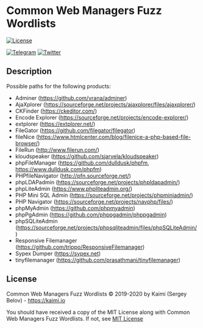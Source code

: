 # Common Web Managers Fuzz Wordlists
[![License](https://img.shields.io/badge/license-MIT-red.svg)](https://raw.githubusercontent.com/kaimi-io/web-fuzz-wordlists/master/LICENSE)

[![Telegram](https://img.shields.io/badge/Telegram--lightgrey?logo=telegram&style=social)](https://t.me/kaimi_io)
[![Twitter](https://img.shields.io/twitter/follow/kaimi_io?style=social)](https://twitter.com/kaimi_io)
## Description
Possible paths for the following products:
* Adminer (https://github.com/vrana/adminer)
* AjaXplorer (https://sourceforge.net/projects/ajaxplorer/files/ajaxplorer/)
* CKFinder (https://ckeditor.com/)
* Encode Explorer (https://sourceforge.net/projects/encode-explorer/)
* extplorer (https://extplorer.net/)
* FileGator (https://github.com/filegator/filegator)
* fileNice (https://www.htmlcenter.com/blog/filenice-a-php-based-file-browser/)
* FileRun (http://www.filerun.com/)
* kloudspeaker (https://github.com/sjarvela/kloudspeaker)
* phpFileManager (https://github.com/dulldusk/phpfm, https://www.dulldusk.com/phpfm)
* PHPfileNavigator (http://pfn.sourceforge.net/)
* phpLDAPadmin (https://sourceforge.net/projects/phpldapadmin/)
* phpLiteAdmin (https://www.phpliteadmin.org/)
* PHP Mini SQL Admin (https://sourceforge.net/projects/phpminiadmin/)
* PHP Navigator (https://sourceforge.net/projects/navphp/files/)
* phpMyAdmin (https://github.com/phpmyadmin)
* phpPgAdmin (https://github.com/phppgadmin/phppgadmin)
* phpSQLiteAdmin (https://sourceforge.net/projects/phpsqliteadmin/files/phpSQLiteAdmin/)
* Responsive Filemanager (https://github.com/trippo/ResponsiveFilemanager)
* Sypex Dumper (https://sypex.net)
* tinyfilemanager (https://github.com/prasathmani/tinyfilemanager)

## License
Common Web Managers Fuzz Wordlists © 2019-2020 by Kaimi (Sergey Belov) - https://kaimi.io

You should have received a copy of the MIT License along with Common Web Managers Fuzz Wordlists. If not, see [MIT License](LICENSE)
